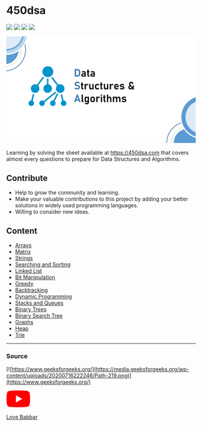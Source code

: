 # 450dsa
![](https://badgen.net/badge/work-in/:progress/blue) ![](https://badgen.net/github/stars/iankityadav/450dsa) ![](https://badgen.net/github/commits/iankityadav/450dsa) ![](https://badgen.net/github/last-commit/iankityadav/450dsa)

![](.img/dsa.jpg)

Learning by solving the sheet available at https://450dsa.com that covers almost every questions to prepare for Data Structures and Algorithms.

## Contribute
- Help to grow the community and learning.
- Make your valuable contributions to this project by adding your better solutions in widely used programming languages.
- Willing to consider new ideas.

## Content
- [Arrays](Array)
- [Matrix](Matrix)
- [Strings](String)
- [Searching and Sorting](Search%20and%20Sort)
- [Linked List](Linked%20List)
- [Bit Manipulation](Bit%20Manipulation)
- [Greedy](Greedy)
- [Backtracking](Backtracking)
- [Dynamic Programming](Dynamic%20Programming)
- [Stacks and Queues](Stacks%20and%20Queue)
- [Binary Trees](Binary%20Tree)
- [Binary Search Tree](BST)
- [Graphs](Graph)
- [Heap](Heap)
- [Trie](Trie%20Data%20Structure)

---

### Source 
[![https://www.geeksforgeeks.org/](https://media.geeksforgeeks.org/wp-content/uploads/20200716222246/Path-219.png)](https://www.geeksforgeeks.org/)

<a href="https://www.youtube.com/channel/UCQHLxxBFrbfdrk1jF0moTpw"><img src=".img/youtube.png" width="64px"></a>

[Love Babbar](https://www.linkedin.com/in/love-babbar-38ab2887/)